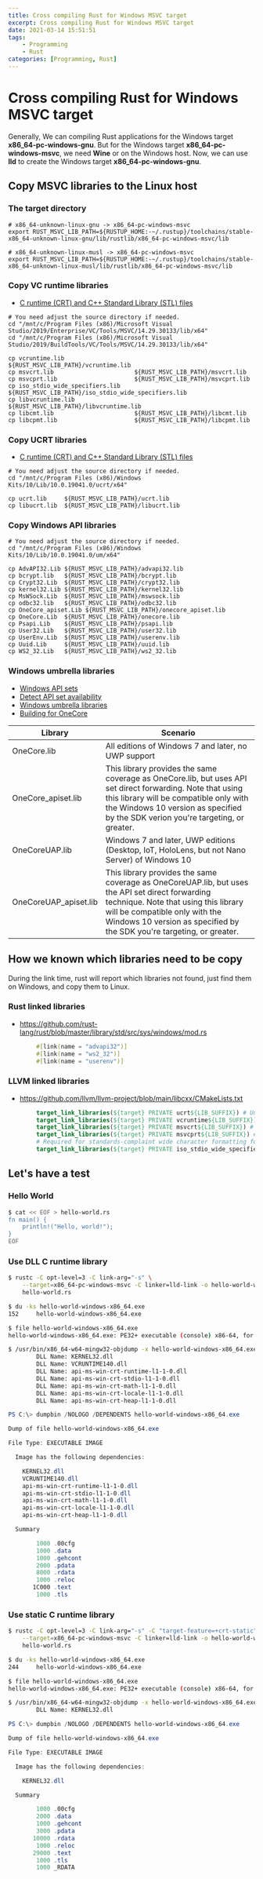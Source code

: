 ```yaml
---
title: Cross compiling Rust for Windows MSVC target
excerpt: Cross compiling Rust for Windows MSVC target
date: 2021-03-14 15:51:51
tags:
    - Programming
    - Rust
categories: [Programming, Rust]
---
```


# Cross compiling Rust for Windows MSVC target

Generally, We can compiling Rust applications for the Windows target **x86_64-pc-windows-gnu**. But for the Windows target **x86_64-pc-windows-msvc**, we need **Wine** or on the Windows host. Now, we can use **lld** to create the Windows target **x86_64-pc-windows-gnu**.

## Copy MSVC libraries to the Linux host

### The target directory

```shell
# x86_64-unknown-linux-gnu -> x86_64-pc-windows-msvc
export RUST_MSVC_LIB_PATH=${RUSTUP_HOME:-~/.rustup}/toolchains/stable-x86_64-unknown-linux-gnu/lib/rustlib/x86_64-pc-windows-msvc/lib

# x86_64-unknown-linux-musl -> x86_64-pc-windows-msvc
export RUST_MSVC_LIB_PATH=${RUSTUP_HOME:-~/.rustup}/toolchains/stable-x86_64-unknown-linux-musl/lib/rustlib/x86_64-pc-windows-msvc/lib
```

### Copy VC runtime libraries

- [C runtime (CRT) and C++ Standard Library (STL) files](https://docs.microsoft.com/en-us/cpp/c-runtime-library/crt-library-features)

```shell
# You need adjust the source directory if needed.
cd "/mnt/c/Program Files (x86)/Microsoft Visual Studio/2019/Enterprise/VC/Tools/MSVC/14.29.30133/lib/x64"
cd "/mnt/c/Program Files (x86)/Microsoft Visual Studio/2019/BuildTools/VC/Tools/MSVC/14.29.30133/lib/x64"

cp vcruntime.lib                    ${RUST_MSVC_LIB_PATH}/vcruntime.lib
cp msvcrt.lib                       ${RUST_MSVC_LIB_PATH}/msvcrt.lib
cp msvcprt.lib                      ${RUST_MSVC_LIB_PATH}/msvcprt.lib
cp iso_stdio_wide_specifiers.lib    ${RUST_MSVC_LIB_PATH}/iso_stdio_wide_specifiers.lib
cp libvcruntime.lib                 ${RUST_MSVC_LIB_PATH}/libvcruntime.lib
cp libcmt.lib                       ${RUST_MSVC_LIB_PATH}/libcmt.lib
cp libcpmt.lib                      ${RUST_MSVC_LIB_PATH}/libcpmt.lib
```

### Copy UCRT libraries

- [C runtime (CRT) and C++ Standard Library (STL) files](https://docs.microsoft.com/en-us/cpp/c-runtime-library/crt-library-features)

```shell
# You need adjust the source directory if needed.
cd "/mnt/c/Program Files (x86)/Windows Kits/10/Lib/10.0.19041.0/ucrt/x64"

cp ucrt.lib     ${RUST_MSVC_LIB_PATH}/ucrt.lib
cp libucrt.lib  ${RUST_MSVC_LIB_PATH}/libucrt.lib
```

### Copy Windows API libraries

```shell
# You need adjust the source directory if needed.
cd "/mnt/c/Program Files (x86)/Windows Kits/10/Lib/10.0.19041.0/um/x64"

cp AdvAPI32.Lib ${RUST_MSVC_LIB_PATH}/advapi32.lib
cp bcrypt.lib   ${RUST_MSVC_LIB_PATH}/bcrypt.lib
cp Crypt32.Lib  ${RUST_MSVC_LIB_PATH}/crypt32.lib
cp kernel32.Lib ${RUST_MSVC_LIB_PATH}/kernel32.lib
cp MsWSock.Lib  ${RUST_MSVC_LIB_PATH}/mswsock.lib
cp odbc32.lib   ${RUST_MSVC_LIB_PATH}/odbc32.lib
cp OneCore_apiset.Lib ${RUST_MSVC_LIB_PATH}/onecore_apiset.lib
cp OneCore.Lib  ${RUST_MSVC_LIB_PATH}/onecore.lib
cp Psapi.Lib    ${RUST_MSVC_LIB_PATH}/psapi.lib
cp User32.Lib   ${RUST_MSVC_LIB_PATH}/user32.lib
cp UserEnv.Lib  ${RUST_MSVC_LIB_PATH}/userenv.lib
cp Uuid.Lib     ${RUST_MSVC_LIB_PATH}/uuid.lib
cp WS2_32.Lib   ${RUST_MSVC_LIB_PATH}/ws2_32.lib
```

### Windows umbrella libraries

- [Windows API sets](https://docs.microsoft.com/en-us/windows/win32/apiindex/windows-apisets)
- [Detect API set availability](https://docs.microsoft.com/en-us/windows/win32/apiindex/detect-api-set-availability)
- [Windows umbrella libraries](https://docs.microsoft.com/en-us/windows/win32/apiindex/windows-umbrella-libraries)
- [Building for OneCore](https://docs.microsoft.com/en-us/windows-hardware/drivers/develop/building-for-onecore)

Library               | Scenario
----------------------|---------
OneCore.lib           | All editions of Windows 7 and later, no UWP support
OneCore_apiset.lib    | This library provides the same coverage as OneCore.lib, but uses API set direct forwarding. Note that using this library will be compatible only with the Windows 10 version as specified by the SDK verion you're targeting, or greater.
OneCoreUAP.lib        | Windows 7 and later, UWP editions (Desktop, IoT, HoloLens, but not Nano Server) of Windows 10
OneCoreUAP_apiset.lib | This library provides the same coverage as OneCoreUAP.lib, but uses the API set direct forwarding technique. Note that using this library will be compatible only with the Windows 10 version as specified by the SDK you're targeting, or greater.

## How we known which libraries need to be copy

During the link time, rust will report which libraries not found, just find them on Windows, and copy them to Linux.

### Rust linked libraries

- <https://github.com/rust-lang/rust/blob/master/library/std/src/sys/windows/mod.rs>

```rust
        #[link(name = "advapi32")]
        #[link(name = "ws2_32")]
        #[link(name = "userenv")]
```

### LLVM linked libraries

- <https://github.com/llvm/llvm-project/blob/main/libcxx/CMakeLists.txt>

```cmake
        target_link_libraries(${target} PRIVATE ucrt${LIB_SUFFIX}) # Universal C runtime
        target_link_libraries(${target} PRIVATE vcruntime${LIB_SUFFIX}) # C++ runtime
        target_link_libraries(${target} PRIVATE msvcrt${LIB_SUFFIX}) # C runtime startup files
        target_link_libraries(${target} PRIVATE msvcprt${LIB_SUFFIX}) # C++ standard library. Required for exception_ptr internals.
        # Required for standards-complaint wide character formatting functions (e.g. `printfw`/`scanfw`)
        target_link_libraries(${target} PRIVATE iso_stdio_wide_specifiers)
```

## Let's have a test

### Hello World

```bash
$ cat << EOF > hello-world.rs
fn main() {
    println!("Hello, world!");
}
EOF
```

### Use DLL C runtime library

```bash
$ rustc -C opt-level=3 -C link-arg="-s" \
    --target=x86_64-pc-windows-msvc -C linker=lld-link -o hello-world-windows-x86_64.exe \
    hello-world.rs

$ du -ks hello-world-windows-x86_64.exe
152     hello-world-windows-x86_64.exe

$ file hello-world-windows-x86_64.exe
hello-world-windows-x86_64.exe: PE32+ executable (console) x86-64, for MS Windows

$ /usr/bin/x86_64-w64-mingw32-objdump -x hello-world-windows-x86_64.exe | grep -E '^\s*DLL Name'
        DLL Name: KERNEL32.dll
        DLL Name: VCRUNTIME140.dll
        DLL Name: api-ms-win-crt-runtime-l1-1-0.dll
        DLL Name: api-ms-win-crt-stdio-l1-1-0.dll
        DLL Name: api-ms-win-crt-math-l1-1-0.dll
        DLL Name: api-ms-win-crt-locale-l1-1-0.dll
        DLL Name: api-ms-win-crt-heap-l1-1-0.dll
```

```powershell
PS C:\> dumpbin /NOLOGO /DEPENDENTS hello-world-windows-x86_64.exe

Dump of file hello-world-windows-x86_64.exe

File Type: EXECUTABLE IMAGE

  Image has the following dependencies:

    KERNEL32.dll
    VCRUNTIME140.dll
    api-ms-win-crt-runtime-l1-1-0.dll
    api-ms-win-crt-stdio-l1-1-0.dll
    api-ms-win-crt-math-l1-1-0.dll
    api-ms-win-crt-locale-l1-1-0.dll
    api-ms-win-crt-heap-l1-1-0.dll

  Summary

        1000 .00cfg
        1000 .data
        1000 .gehcont
        2000 .pdata
        8000 .rdata
        1000 .reloc
       1C000 .text
        1000 .tls
```

### Use static C runtime library

```bash
$ rustc -C opt-level=3 -C link-arg="-s" -C "target-feature=+crt-static" \
    --target=x86_64-pc-windows-msvc -C linker=lld-link -o hello-world-windows-x86_64.exe \
    hello-world.rs

$ du -ks hello-world-windows-x86_64.exe
244     hello-world-windows-x86_64.exe

$ file hello-world-windows-x86_64.exe
hello-world-windows-x86_64.exe: PE32+ executable (console) x86-64, for MS Windows

$ /usr/bin/x86_64-w64-mingw32-objdump -x hello-world-windows-x86_64.exe | grep -E '^\s*DLL Name'
        DLL Name: KERNEL32.dll
```

```powershell
PS C:\> dumpbin /NOLOGO /DEPENDENTS hello-world-windows-x86_64.exe

Dump of file hello-world-windows-x86_64.exe

File Type: EXECUTABLE IMAGE

  Image has the following dependencies:

    KERNEL32.dll

  Summary

        1000 .00cfg
        2000 .data
        1000 .gehcont
        3000 .pdata
       10000 .rdata
        1000 .reloc
       29000 .text
        1000 .tls
        1000 _RDATA
```
